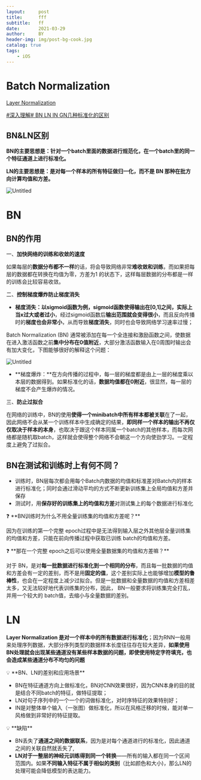 ```yaml
---
layout:     post
title:      fff
subtitle:   ff
date:       2021-03-29
author:     BY
header-img: img/post-bg-cook.jpg
catalog: true
tags:
    - iOS
---
```


# Batch Normalization

[Layer Normalization](https://zhuanlan.zhihu.com/p/338778158)

[#深入理解# BN LN IN GN几种标准化的区别](https://zhuanlan.zhihu.com/p/354837787)

## BN&LN****区别****

**BN的主要思想是：针对一个batch里面的数据进行规范化，在一个batch里的同一个特征通道上进行标准化。**

**LN的主要思想是：是对每一个样本的所有特征做归一化，而不是 BN 那种在批方向计算均值和方差。**

![Untitled](Batch%20Normalization%200701a49ac7b64cb0a1fee5b14956189e/Untitled.png)

# BN

## **BN的作用**

一、**加快网络的训练和收敛的速度**

如果每层的**数据分布都不一样**的话，将会导致网络非常**难收敛和训练**，而如果把每层的数据都在转换在均值为零，方差为1 的状态下，这样每层数据的分布都是一样的训练会比较容易收敛。

二、**控制梯度爆炸防止梯度消失**

- **梯度消失：**以sigmoid函数为例，sigmoid函数使得输出在[0,1]之间，实际上当**x过大或者过小**，经过sigmoid函数后**输出范围就会变得很小**，而且反向传播时的**梯度也会非常小**，从而导致**梯度消失**，同时也会导致网络学习速率过慢；

Batch Normalization (BN) 通常被添加在每一个全连接和激励函数之间，使数据在进入激活函数之前**集中分布在0值附近**，大部分激活函数输入在0周围时输出会有加大变化，下图能够很好的解释这个问题：

![Untitled](Batch%20Normalization%200701a49ac7b64cb0a1fee5b14956189e/Untitled%201.png)

- **梯度爆炸：**在方向传播的过程中，每一层的梯度都是由上一层的梯度乘以本层的数据得到。如果标准化的话，**数据均值都在0附近**，很显然，每一层的梯度不会产生爆炸的情况。

三、**防止过拟合**

在网络的训练中，BN的使用**使得一个minibatch中所有样本都被关联**在了一起，因此网络不会从某一个训练样本中生成确定的结果，**即同样一个样本的输出不再仅仅取决于样本的本身**，也取决于跟这个样本同属一个batch的其他样本，而每次网络都是随机取batch，这样就会使得整个网络不会朝这一个方向使劲学习。一定程度上避免了过拟合。

## **BN在测试和训练时上有何不同？**

- 训练时，BN层每次都会用每个Batch内数据的均值和标准差对Batch内的样本进行标准化；同时会通过滑动平均的方式不断更新训练集上全局均值和方差并保存
- 测试时，用**保存好的训练集上的均值和方差**对测试集上的每个数据进行标准化

<aside>
❓ **BN训练时为什么不⽤全量训练集的均值和⽅差呢？**

因为在训练的第⼀个完整 epoch过程中是⽆法得到输⼊层之外其他层全量训练集的均值和⽅差，只能在前向传播过程中获取已训练 batch的均值和⽅差。

</aside>

<aside>
❓ **那在⼀个完整 epoch之后可以使⽤全量数据集的均值和⽅差嘛？**

对于 BN，是对**每⼀批数据进⾏标准化到⼀个相同的分布**，⽽且每⼀批数据的均值和⽅差会有⼀定的差别，⽽不是⽤**固定的值**，这个差别实际上也能够增加**模型的鲁棒性**，也会在⼀定程度上减少过拟合。但是⼀批数据和全量数据的均值和⽅差相差太多，⼜⽆法较好地代表训练集的分布，因此， BN⼀般要求将训练集完全打乱，并⽤⼀个较⼤的 batch值，去缩⼩与全量数据的差别。

</aside>

# LN

**Layer Normalization 是对一个样本中的所有数据进行标准化**；因为RNN一般用来处理序列数据，大部分序列类型的数据样本长度往往存在较大差异，**如果使用BN处理就会出现某些通道没有某些样本数据的问题，即使使用特定字符填充，也会造成某些通道分布不均匀的问题**

<aside>
💡 **BN、LN的差别和应用场景**

- BN在特征通道方向上做标准化，BN对CNN效果很好，因为CNN本身的目的就是结合不同batch的特征，做特征提取；
- LN对句子序列中的一个一个的词做标准化，对时序特征的效果特别好；
- IN是对整体单个输入（一张图）做标准化，所以在风格迁移的时候，能对单一风格做到非常好的特征提取。
</aside>

<aside>
💡 **缺陷**

- BN丢失了**通道之间的数据联系**，因为是对每个通道进行的标准化，因此通道之间的关联自然就丢失了,
- **LN对于一整层的神经元训练得到同一个转换**——所有的输入都在同一个区间范围内。如果**不同输入特征不属于相似的类别**（比如颜色和大小)，那么LN的处理可能会降低模型的表达能力。
</aside>
